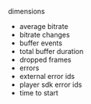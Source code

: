 dimensions

* average bitrate
* bitrate changes
* buffer events
* total buffer duration
* dropped frames
* errors
* external error ids
* player sdk error ids
* time to start
